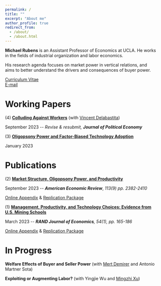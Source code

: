 ```yaml
---
permalink: /
title: ""
excerpt: "About me"
author_profile: true
redirect_from: 
  - /about/
  - /about.html
---
```

**Michael Rubens** is an Assistant Professor of Economics at UCLA. He works in the fields of industrial organization and labor economics. 

His research agenda focuses on market power in vertical relations, and aims to better understand the drivers and consequences of buyer power. 

[Curriculum Vitae](/files/cv_michaelrubens.pdf)  
[E-mail](mailto:rubens@econ.ucla.edu)

Working Papers
======

(4) **[Colluding Against Workers](/files/delabastita_rubens_sept2023.pdf)**  (with [Vincent Delabastita](https://sites.google.com/view/vincentdelabastita/home))

September 2023  --  _Revise & resubmit, **Journal of Political Economy**_

(3) **[Oligopsony Power and Factor-Biased Technology Adoption](/files/Techadoption_paper.pdf)**

January 2023   


Publications
======

(2) **[Market Structure, Oligopsony Power, and Productivity](/files/AER_2021_0383_main.pdf)**

September 2023  --  _**American Economic Review**_, _113(9) pp. 2382-2410_

[Online Appendix](/files/AER_2021_0383_appendix.pdf)  &   [Replication Package](https://www.openicpsr.org/openicpsr/project/186041/version/V1/view) 


(1) **[Management, Productivity, and Technology Choices: Evidence from U.S. Mining Schools](https://onlinelibrary.wiley.com/doi/10.1111/1756-2171.12434)**

March 2023 -- _**RAND Journal of Economics**, 54(1), pp. 165-186_

[Online Appendix](/files/mining_schools_online_appendix.pdf) &  [Replication Package](https://github.com/michaelrubens/miningschools)



In Progress
======

**Welfare Effects of Buyer and Seller Power** (with [Mert Demirer](https://www.mertdemirer.com/) and Antonio Martner Sota)

**Exploiting or Augmenting Labor?** (with Yingjie Wu and [Mingzhi Xu](https://www.mingzhixu.com/))
